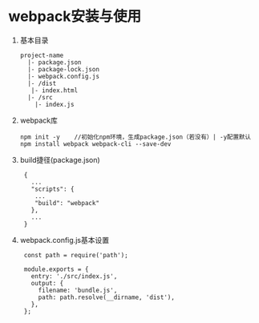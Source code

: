 # webpack安装与使用

1. 基本目录

   ```
   project-name
     |- package.json
     |- package-lock.json
     |- webpack.config.js
     |- /dist
      |- index.html
     |- /src
       |- index.js
   ```

   

2. webpack库

   ```
   npm init -y    //初始化npm环境，生成package.json（若没有）| -y配置默认
   npm install webpack webpack-cli --save-dev
   ```

   

3. build捷径(package.json)

   ```
    {
      ...
      "scripts": {
       ...
       "build": "webpack"
      },
      ...
    }
   ```

   

4. webpack.config.js基本设置

   ```
    const path = require('path');
   
    module.exports = {
      entry: './src/index.js',
      output: {
        filename: 'bundle.js',
        path: path.resolve(__dirname, 'dist'),
      },
    };
   ```

   
